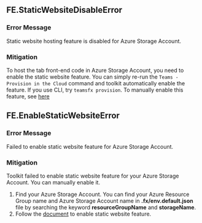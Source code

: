 ## FE.StaticWebsiteDisableError
### Error Message
Static website hosting feature is disabled for Azure Storage Account.
### Mitigation
To host the tab front-end code in Azure Storage Account, you need to enable the static website feature. You can simply re-run the `Teams - Provision in the Cloud` command and toolkit automatically enable the feature. If you use CLI, try `teamsfx provision`. To manually enable this feature, see [here](https://docs.microsoft.com/en-us/azure/storage/blobs/storage-blob-static-website-how-to?tabs=azure-portal#enable-static-website-hosting)

## FE.EnableStaticWebsiteError
### Error Message
Failed to enable static website feature for Azure Storage Account.
### Mitigation
Toolkit failed to enable static website feature for your Azure Storage Account. You can manually enable it.

1. Find your Azure Storage Account. You can find your Azure Resource Group name and Azure Storage Account name in **.fx/env.default.json** file by searching the keyword **resourceGroupName** and **storageName**.
2. Follow the [document](https://docs.microsoft.com/en-us/azure/storage/blobs/storage-blob-static-website-how-to?tabs=azure-portal#enable-static-website-hosting) to enable static website feature.
